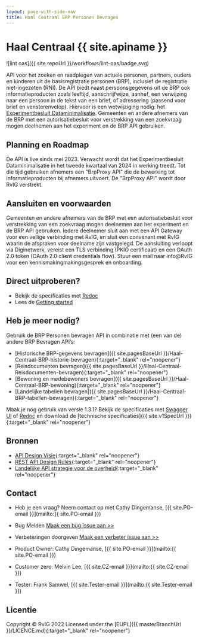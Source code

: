 ```yaml
---
layout: page-with-side-nav
title: Haal Centraal BRP Personen Bevragen
---
```

# Haal Centraal {{ site.apiname }}

![lint oas]({{ site.repoUrl }}/workflows/lint-oas/badge.svg)

API voor het zoeken en raadplegen van actuele personen, partners, ouders en kinderen uit de basisregistratie personen (BRP), inclusief de registratie niet-ingezeten (RNI).
De API biedt naast persoonsgegevens uit de BRP ook informatieproducten zoals leeftijd, aanschrijfwijze, aanhef, een verwijzing naar een persoon in de tekst van een brief, of adressering (passend voor brief en vensterenvelop). Hiervoor is een wetwijziging nodig: het [Experimentbesluit Dataminimalisatie](https://www.rijksoverheid.nl/documenten/besluiten/2023/08/28/experimentbesluit-brp-dataminimalisatie-amvb-nvt-versie-voorhang). Gemeenten en andere afnemers van de BRP met een autorisatiebesluit voor verstrekking van een zoekvraag mogen deelnemen aan het experiment en de BRP API gebruiken. 

## Planning en Roadmap
De API is live sinds mei 2023. Verwacht wordt dat het Experimentbesluit Dataminimalisatie in het tweede kwartaal van 2024 in werking treedt. Tot die tijd gebruiken afnemers een "BrpProxy API" die de bewerking tot informatieproducten bij afnemers uitvoert. De "BrpProxy API" wordt door RvIG verstrekt. 

## Aansluiten en voorwaarden
Gemeenten en andere afnemers van de BRP met een autorisatiebesluit voor verstrekking van een zoekvraag mogen deelnemen aan het experiment en de BRP API gebruiken. Iedere deelnemer sluit aan met een API Gateway voor een veilige verbinding met RvIG, en sluit een convenant met RvIG waarin de afspraken voor deelname zijn vastgelegd. De aansluiting verloopt via Diginetwerk, vereist een TLS verbinding (PKIO certificaat) en een OAuth 2.0 token (OAuth 2.0 client credentials flow). 
Stuur een mail naar info@RvIG voor een kennismakingmakingsgesprek en onboarding.

## Direct uitproberen?
* Bekijk de specificaties met [Redoc](./v2/redoc)
* Lees de [Getting started](./v2/getting-started)

## Heb je meer nodig?
Gebruik de BRP Personen bevragen API in combinatie met (een van de) andere BRP Bevragen API’s:

* [Historische BRP-gegevens bevragen]({{ site.pagesBaseUrl }}/Haal-Centraal-BRP-historie-bevragen){:target="_blank" rel="noopener"}
* [Reisdocumenten bevragen]({{ site.pagesBaseUrl }}/Haal-Centraal-Reisdocumenten-bevragen){:target="_blank" rel="noopener"}
* [Bewoning en medebewoners bevragen]({{ site.pagesBaseUrl }}/Haal-Centraal-BRP-bewoning){:target="_blank" rel="noopener"}
* [Landelijke tabellen bevragen]({{ site.pagesBaseUrl }}/Haal-Centraal-BRP-tabellen-bevragen){:target="_blank" rel="noopener"}


Maak je nog gebruik van versie 1.3.1? Bekijk de specificaties met [Swagger UI](./v1/swagger-ui) of [Redoc](./v1/redoc) en download de [technische specificaties]({{ site.v1SpecUrl }}){:target="_blank" rel="noopener"}

## Bronnen

* [API Design Visie](https://github.com/Geonovum/KP-APIs/blob/master/overleggen/Werkgroep%20API%20design%20visie/API%20Design%20Visie.md){:target="_blank" rel="noopener"}
* [REST API Design Rules](https://docs.geostandaarden.nl/api/API-Designrules/){:target="_blank" rel="noopener"}
* [Landelijke API strategie voor de overheid](https://geonovum.github.io/KP-APIs/){:target="_blank" rel="noopener"}

## Contact

* Heb je een vraag? Neem contact op met Cathy Dingemanse, [{{ site.PO-email }}](mailto:{{ site.PO-email }}) 
* Bug Melden
  [Maak een bug issue aan >>](https://github.com/BRP-API/Haal-Centraal-BRP-bevragen/issues/new?assignees=&labels=bug&template=bug_report.md&title=)
* Verbeteringen doorgeven
  [Maak een verbeter issue aan >>](https://github.com/BRP-API/Haal-Centraal-BRP-bevragen/issues/new?assignees=&labels=enhancement&template=enhancement.md&title=)

* Product Owner: Cathy Dingemanse, [{{ site.PO-email }}](mailto:{{ site.PO-email }})
* Customer zero: Melvin Lee, [{{ site.CZ-email }}](mailto:{{ site.CZ-email }})
* Tester: Frank Samwel, [{{ site.Tester-email }}](mailto:{{ site.Tester-email }})

## Licentie

Copyright &copy; RvIG 2022
Licensed under the [EUPL]({{ masterBranchUrl }}/LICENCE.md){:target="_blank" rel="noopener"}
